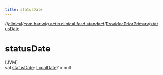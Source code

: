 ```yaml
---
title: statusDate
---
```

//[clinical](../../../index.html)/[com.hartwig.actin.clinical.feed.standard](../index.html)/[ProvidedPriorPrimary](index.html)/[statusDate](status-date.html)



# statusDate



[JVM]\
val [statusDate](status-date.html): [LocalDate](https://docs.oracle.com/javase/8/docs/api/java/time/LocalDate.html)? = null




